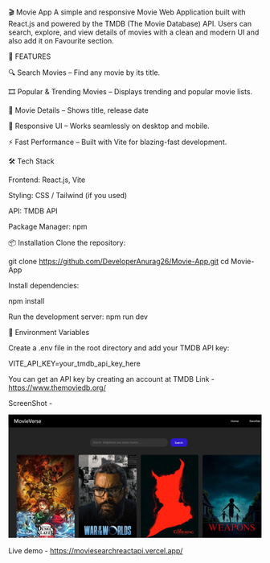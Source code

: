 🎬 Movie App
A simple and responsive Movie Web Application built with React.js and powered by the TMDB (The Movie Database) API.
Users can search, explore, and view details of movies with a clean and modern UI and also add it on Favourite section.

🚀 FEATURES

🔍 Search Movies – Find any movie by its title.

🎞️ Popular & Trending Movies – Displays trending and popular movie lists.

📄 Movie Details – Shows title, release date

🌙 Responsive UI – Works seamlessly on desktop and mobile.

⚡ Fast Performance – Built with Vite for blazing-fast development.



🛠️ Tech Stack

Frontend: React.js, Vite

Styling: CSS / Tailwind (if you used)

API: TMDB API

Package Manager: npm



📦 Installation
Clone the repository:

git clone https://github.com/DeveloperAnurag26/Movie-App.git
cd Movie-App

Install dependencies:

npm install

Run the development server:
npm run dev


🔑 Environment Variables

Create a .env file in the root directory and add your TMDB API key:

VITE_API_KEY=your_tmdb_api_key_here


You can get an API key by creating an account at TMDB 
Link - https://www.themoviedb.org/


ScreenShot -

![Movie App Screenshot](./Screenshot.png)

Live demo -   https://moviesearchreactapi.vercel.app/





